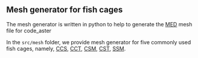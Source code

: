 ## Mesh generator for fish cages

The mesh generator is written in python to help to generate the [MED](https://www.salome-platform.org/user-section/about/med) mesh file for code_aster

In the ```src/mesh``` folder, we provide mesh generator for five commonly used fish cages, namely, [CCS](../src/mesh/CCS.py), [CCT](../src/mesh/CCT.py), [CSM](../src/mesh/CSM.py), [CST]((../src/mesh/CST.py)), [SSM]((../src/mesh/SSm.py)).
 

